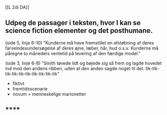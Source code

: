 [[L 2di DA]]

## **Udpeg de passager i teksten, hvor I kan se science fiction elementer og det posthumane.**

(side 5, linje 6-10) "Kunderne må have fremstillet en afstøbning af deres farveindexundersøgelse af deres øjne, læber, hår, hud o.s.v. Kunderne må påregne to måneders ventetid på levering af den færdige model."

(side 3, linje 6-8) "Smith tøvede lidt og bøjede sig så frem og lagde hovedet ind mod den andens ribben, uden at den anden sagde noget til det.
tik-tik-tik-tik-tik-tik-tik-tik-tik-tik"

- fiktivt
- fremtidsscenarie
- novum = menneskelige marionetter

## ****